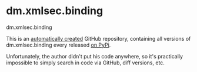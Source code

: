 # dm.xmlsec.binding
dm.xmlsec.binding

This is an [automatically created](./.ballern.sh) GitHub repository, containing all versions of dm.xmlsec.binding every released [on PyPi](https://pypi.org/project/dm.xmlsec.binding/). 

Unfortunately, the author didn't put his code anywhere, so it's practically impossible to simply search in code via GitHub, diff versions, etc.
